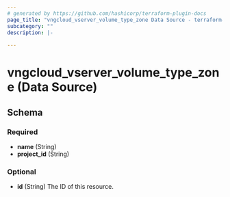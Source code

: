 ```yaml
---
# generated by https://github.com/hashicorp/terraform-plugin-docs
page_title: "vngcloud_vserver_volume_type_zone Data Source - terraform-provider-vngcloud"
subcategory: ""
description: |-
  
---
```


# vngcloud_vserver_volume_type_zone (Data Source)





<!-- schema generated by tfplugindocs -->
## Schema

### Required

- **name** (String)
- **project_id** (String)

### Optional

- **id** (String) The ID of this resource.


